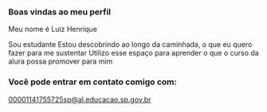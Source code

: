 ###  Boas vindas ao meu perfil 

Meu nome é Luiz Henrique

Sou estudante
Estou descobrindo ao longo da caminhada, o que eu quero fazer para me sustentar
Utilizo esse espaço para aprender o que o curso da alura possa promover para mim

###  Você pode entrar em contato comigo com:

00001141755725sp@al.educacao.sp.gov.br


